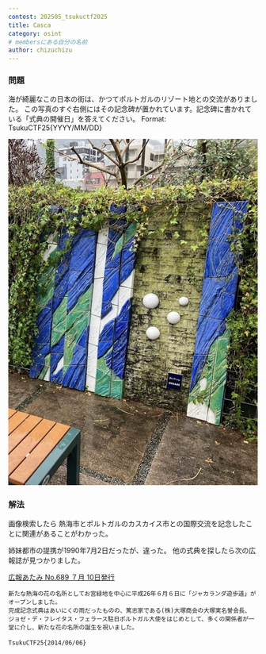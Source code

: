 ```yaml
---
contest: 202505_tsukuctf2025
title: Casca
category: osint
# membersにある自分の名前
author: chizuchizu
---
```


### 問題

海が綺麗なこの日本の街は、かつてポルトガルのリゾート地との交流がありました。
この写真のすぐ右側にはその記念碑が置かれています。記念碑に書かれている「式典の開催日」を答えてください。
Format: TsukuCTF25{YYYY/MM/DD}

![](./images/casca.jpg) 

### 解法
画像検索したら
熱海市とポルトガルのカスカイス市との国際交流を記念したことに関連があることがわかった。

姉妹都市の提携が1990年7月2日だったが、違った。
他の式典を探したら次の広報誌が見つかりました。

[広報あたみ No.689 ７月 10日発行](https://www.city.atami.lg.jp/_res/projects/default_project/_page_/001/001/436/2560item_file.pdf)

```text
新たな熱海の花の名所としてお宮緑地を中心に平成26年６月６日に「ジャカランダ遊歩道」がオープンしました。
完成記念式典はあいにくの雨だったものの、篤志家である(株)大塚商会の大塚実名誉会長、
ジョゼ・デ・フレイタス・フェラース駐日ポルトガル大使をはじめとして、多くの関係者が一堂に介し、新たな花の名所の誕生を祝いました。
```

`TsukuCTF25{2014/06/06}`